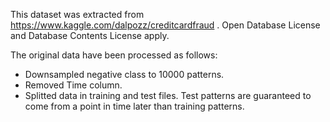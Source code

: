 This dataset was extracted from https://www.kaggle.com/dalpozz/creditcardfraud . Open Database License and Database Contents License apply.

The original data have been processed as follows:

* Downsampled negative class to 10000 patterns.
* Removed Time column.
* Splitted data in training and test files. Test patterns are guaranteed to come from a point in time later than training patterns.

